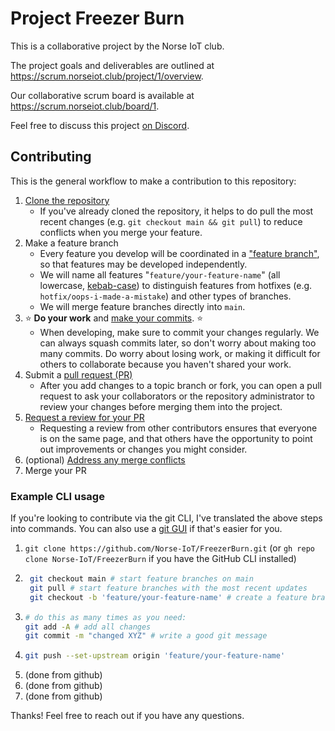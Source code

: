 # Project Freezer Burn

This is a collaborative project by the Norse IoT club.

The project goals and deliverables are outlined at <https://scrum.norseiot.club/project/1/overview>.

Our collaborative scrum board is available at <https://scrum.norseiot.club/board/1>.

Feel free to discuss this project [on Discord](https://discord.com/channels/1027698639172288512/1145918385377525840).

## Contributing

This is the general workflow to make a contribution to this repository:

1. [Clone the repository](https://docs.github.com/en/repositories/creating-and-managing-repositories/cloning-a-repository)
    - If you've already cloned the repository, it helps to do pull the most recent changes (e.g. `git checkout main && git pull`) to reduce conflicts when you merge your feature.
2. Make a feature branch
    - Every feature you develop will be coordinated in a ["feature branch"](https://blog.mergify.com/feature-branch-a-quick-walk-through-git-workflow/), so that features may be developed independently.
    - We will name all features "`feature/your-feature-name`" (all lowercase, [kebab-case](https://en.wikipedia.org/wiki/Letter_case#Kebab_case)) to distinguish features from hotfixes (e.g. `hotfix/oops-i-made-a-mistake`) and other types of branches.
    - We will merge feature branches directly into `main`.
3. ⭐ **Do your work** and [make your commits](https://github.com/git-guides/git-commit). ⭐
    - When developing, make sure to commit your changes regularly. We can always squash commits later, so don't worry about making too many commits. Do worry about losing work, or making it difficult for others to collaborate because you haven't shared your work.
4. Submit a [pull request (PR)](https://docs.github.com/en/pull-requests/collaborating-with-pull-requests/proposing-changes-to-your-work-with-pull-requests)
    - After you add changes to a topic branch or fork, you can open a pull request to ask your collaborators or the repository administrator to review your changes before merging them into the project.
5. [Request a review for your PR](https://docs.github.com/en/pull-requests/collaborating-with-pull-requests/proposing-changes-to-your-work-with-pull-requests/requesting-a-pull-request-review)
    - Requesting a review from other contributors ensures that everyone is on the same page, and that others have the opportunity to point out improvements or changes you might consider.
6. (optional) [Address any merge conflicts](https://docs.github.com/en/pull-requests/collaborating-with-pull-requests/addressing-merge-conflicts/resolving-a-merge-conflict-on-github)
7. Merge your PR

### Example CLI usage

If you're looking to contribute via the git CLI, I've translated the above steps into commands. You can also use a [git GUI](https://desktop.github.com) if that's easier for you.

1. `git clone https://github.com/Norse-IoT/FreezerBurn.git` (or `gh repo clone Norse-IoT/FreezerBurn` if you have the GitHub CLI installed)
2. ```bash
    git checkout main # start feature branches on main
    git pull # start feature branches with the most recent updates
    git checkout -b 'feature/your-feature-name' # create a feature branch
    ```
3. ```bash
   # do this as many times as you need:
   git add -A # add all changes
   git commit -m "changed XYZ" # write a good git message
   ```
4. ```bash
   git push --set-upstream origin 'feature/your-feature-name'
   ```
5. (done from github)
6. (done from github)
7. (done from github)

Thanks! Feel free to reach out if you have any questions.

